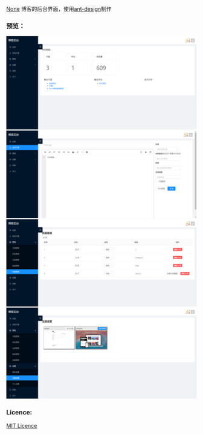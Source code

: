 [None](https://github.com/thetbw/None) 博客的后台界面，使用[ant-design](https://ant.design/)制作

### 预览：

![](./p1.png)
![](./p2.png)
![](./p3.png)
![](./p4.png)

### Licence:

[MIT Licence](./LICENSE)
